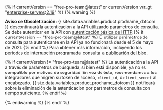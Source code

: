 {% if currentVersion == "free-pro-team@latest" or currentVersion ver_gt "enterprise-server@2.19" %}
{% warning %}

**Aviso de Obsoletización:** {{ site.data.variables.product.prodname_dotcom }} descontinuará la autenticación a la API utilizando parámetros de consulta. Se debe autenticar en la API con [autenticación básica de HTTP](/v3/auth/#via-oauth-and-personal-access-tokens).{% if currentVersion == "free-pro-team@latest" %} El utilizar parámetros de consulta para autenticarse en la API ya no funcionará desde el 5 de mayo de 2021. {% endif %} Para obtener más información, incluyendo los periodos de interrupción programada, consulta la [publicación del blog](https://developer.github.com/changes/2020-02-10-deprecating-auth-through-query-param/).

{% if currentVersion != "free-pro-team@latest" %} La autenticación a la API a través de parámetros de búsqueda, si bien está disponible, ya no es compatible por motivos de seguridad. En vez de ésto, recomendamos a los integradores que migren su token de acceso, `client_id`, o `client_secret` al encabezado. {{ site.data.variables.product.prodname_dotcom }} notificará sobre la eliminación de la autenticación por parámetros de consulta con tiempo suficiente. {% endif %}

{% endwarning %}
{% endif %}
